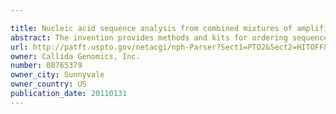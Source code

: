 ```yaml
---

title: Nucleic acid sequence analysis from combined mixtures of amplified fragments
abstract: The invention provides methods and kits for ordering sequence information derived from one or more target polynucleotides. In one aspect, one or more tiers or levels of fragmentation and aliquoting are generated, after which sequence information is obtained from fragments in a final level or tier. Each fragment in such final tier is from a particular aliquot, which, in turn, is from a particular aliquot of a prior tier, and so on. For every fragment of an aliquot in the final tier, the aliquots from which it was derived at every prior tier is known, or can be discerned. Thus, identical sequences from overlapping fragments from different aliquots can be distinguished and grouped as being derived from the same or different fragments from prior tiers. When the fragments in the final tier are sequenced, overlapping sequence regions of fragments in different aliquots are used to register the fragments so that non-overlapping regions are ordered. In one aspect, this process is carried out in a hierarchical fashion until the one or more target polynucleotides are characterized, e.g. by their nucleic acid sequences, or by an ordering of sequence segments, or by an ordering of single nucleotide polymorphisms (SNPs), or the like.
url: http://patft.uspto.gov/netacgi/nph-Parser?Sect1=PTO2&Sect2=HITOFF&p=1&u=%2Fnetahtml%2FPTO%2Fsearch-adv.htm&r=1&f=G&l=50&d=PALL&S1=08765379&OS=08765379&RS=08765379
owner: Callida Genomics, Inc.
number: 08765379
owner_city: Sunnyvale
owner_country: US
publication_date: 20110131
---
```

